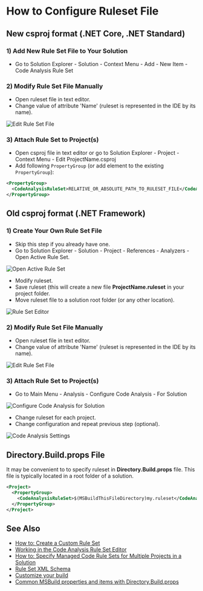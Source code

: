 ﻿# How to Configure Ruleset File

## New csproj format (.NET Core, .NET Standard)

### 1) Add New Rule Set File to Your Solution

* Go to Solution Explorer - Solution - Context Menu - Add - New Item - Code Analysis Rule Set

### 2) Modify Rule Set File Manually

* Open ruleset file in text editor.
* Change value of attribute 'Name' (ruleset is represented in the IDE by its name).

![Edit Rule Set File](/img/roslynator/EditNewRuleSetFile.png)

### 3) Attach Rule Set to Project(s)

* Open csproj file in text editor or go to Solution Explorer - Project - Context Menu - Edit ProjectName.csproj
* Add following `PropertyGroup` (or add element to the existing `PropertyGroup`):

```xml
<PropertyGroup>
  <CodeAnalysisRuleSet>RELATIVE_OR_ABSOLUTE_PATH_TO_RULESET_FILE</CodeAnalysisRuleSet>
</PropertyGroup>
```

## Old csproj format (.NET Framework)

### 1) Create Your Own Rule Set File

* Skip this step if you already have one.
* Go to Solution Explorer - Solution - Project - References - Analyzers - Open Active Rule Set.

![Open Active Rule Set](/img/roslynator/OpenActiveRuleSet.png)

* Modify ruleset.
* Save ruleset (this will create a new file **ProjectName.ruleset** in your project folder.
* Move ruleset file to a solution root folder (or any other location).

![Rule Set Editor](/img/roslynator/RuleSetEditor.png)

### 2) Modify Rule Set File Manually

* Open ruleset file in text editor.
* Change value of attribute 'Name' (ruleset is represented in the IDE by its name).

![Edit Rule Set File](/img/roslynator/EditRuleSetFile.png)

### 3) Attach Rule Set to Project(s)

* Go to Main Menu - Analysis - Configure Code Analysis - For Solution

![Configure Code Analysis for Solution](/img/roslynator/ConfigureCodeAnalysisForSolution.png)

* Change ruleset for each project.
* Change configuration and repeat previous step (optional).

![Code Analysis Settings](/img/roslynator/CodeAnalysisSettings.png)

## Directory.Build.props File

It may be convenient to to specify ruleset in **Directory.Build.props** file.
This file is typically located in a root folder of a solution.

```xml
<Project>
  <PropertyGroup>
    <CodeAnalysisRuleSet>$(MSBuildThisFileDirectory)my.ruleset</CodeAnalysisRuleSet>
  </PropertyGroup>
</Project>
```

## See Also

* [How to: Create a Custom Rule Set](https://msdn.microsoft.com/en-us/library/dd264974.aspx)
* [Working in the Code Analysis Rule Set Editor](https://msdn.microsoft.com/en-us/library/dd380626.aspx)
* [How to: Specify Managed Code Rule Sets for Multiple Projects in a Solution](https://msdn.microsoft.com/en-us/library/dd465181.aspx)
* [Rule Set XML Schema](https://github.com/dotnet/roslyn/blob/main/src/Compilers/Core/Portable/RuleSet/RuleSetSchema.xsd)
* [Customize your build](https://docs.microsoft.com/en-us/visualstudio/msbuild/customize-your-build)
* [Common MSBuild properties and items with Directory.Build.props](https://thomaslevesque.com/2017/09/18/common-msbuild-properties-and-items-with-directory-build-props/)

